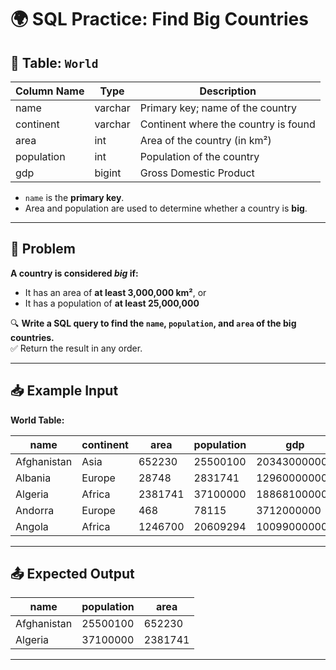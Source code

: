 # 🌍 SQL Practice: Find Big Countries

## 📘 Table: `World`

| Column Name | Type    | Description                          |
|-------------|---------|--------------------------------------|
| name        | varchar | Primary key; name of the country     |
| continent   | varchar | Continent where the country is found |
| area        | int     | Area of the country (in km²)         |
| population  | int     | Population of the country            |
| gdp         | bigint  | Gross Domestic Product               |

- `name` is the **primary key**.
- Area and population are used to determine whether a country is **big**.

---

## 🧩 Problem

**A country is considered _big_ if:**
- It has an area of **at least 3,000,000 km²**, or  
- It has a population of **at least 25,000,000**

🔍 **Write a SQL query to find the `name`, `population`, and `area` of the big countries.**  
✅ Return the result in any order.

---

## 📥 Example Input

**World Table:**

| name        | continent | area    | population | gdp          |
|-------------|-----------|---------|------------|--------------|
| Afghanistan | Asia      | 652230  | 25500100   | 20343000000  |
| Albania     | Europe    | 28748   | 2831741    | 12960000000  |
| Algeria     | Africa    | 2381741 | 37100000   | 188681000000 |
| Andorra     | Europe    | 468     | 78115      | 3712000000   |
| Angola      | Africa    | 1246700 | 20609294   | 100990000000 |

---

## 📤 Expected Output

| name        | population | area    |
|-------------|------------|---------|
| Afghanistan | 25500100   | 652230  |
| Algeria     | 37100000   | 2381741 |

---